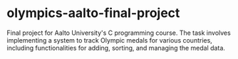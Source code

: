 # olympics-aalto-final-project
Final project for Aalto University's C programming course. The task involves implementing a system to track Olympic medals for various countries, including functionalities for adding, sorting, and managing the medal data.
